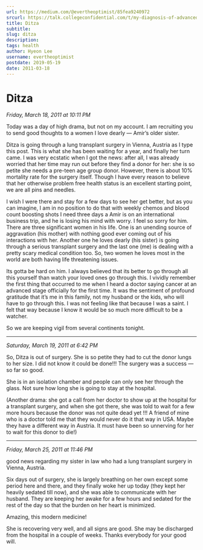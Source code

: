 ```yaml
---
url: https://medium.com/@evertheoptimist/85fea9240972
srcurl: https://talk.collegeconfidential.com/t/my-diagnosis-of-advanced-cancer-how-to-help-my-kids/1013554/539
title: Ditza
subtitle: 
slug: ditza
description: 
tags: health
author: Hyeon Lee
username: evertheoptimist
postdate: 2019-05-19
date: 2011-03-18
---
```


# Ditza

*Friday, March 18, 2011 at 10:11 PM*

Today was a day of high drama, but not on my account. I am recruiting you to send good thoughts to a women I love dearly — Amir’s older sister.

Ditza is going through a lung transplant surgery in Vienna, Austria as I type this post. This is what she has been waiting for a year, and finally her turn came. I was very ecstatic when I got the news: after all, I was already worried that her time may run out before they find a donor for her: she is so petite she needs a pre-teen age group donor. However, there is about 10% mortality rate for the surgery itself. Though I have every reason to believe that her otherwise problem free health status is an excellent starting point, we are all pins and needles.

I wish I were there and stay for a few days to see her get better, but as you can imagine, I am in no position to do that with weekly chemos and blood count boosting shots I need three days a Amir is on an international business trip, and he is losing his mind with worry. I feel so sorry for him. There are three significant women in his life. One is an unending source of aggravation (his mother) with nothing good ever coming out of his interactions with her. Another one he loves dearly (his sister) is going through a serious transplant surgery and the last one (me) is dealing with a pretty scary medical condition too. So, two women he loves most in the world are both having life threatening issues.

Its gotta be hard on him. I always believed that its better to go through all this yourself than watch your loved ones go through this. I vividly remember the first thing that occurred to me when I heard a doctor saying cancer at an advanced stage officially for the first time. It was the sentiment of profound gratitude that it’s me in this family, not my husband or the kids, who will have to go through this. I was not feeling like that because I was a saint. I felt that way because I know it would be so much more difficult to be a watcher.

So we are keeping vigil from several continents tonight.

---

*Saturday, March 19, 2011 at 6:42 PM*

So, Ditza is out of surgery. She is so petite they had to cut the donor lungs to her size. I did not know it could be done!!! The surgery was a success — so far so good.

She is in an isolation chamber and people can only see her through the glass. Not sure how long she is going to stay at the hospital.

(Another drama: she got a call from her doctor to show up at the hospital for a transplant surgery, and when she got there, she was told to wait for a few more hours because the donor was not quite dead yet !!! A friend of mine who is a doctor told me that they would never do it that way in USA. Maybe they have a different way in Austria. It must have been so unnerving for her to wait for this donor to die!)

---

*Friday, March 25, 2011 at 11:46 PM*

good news regarding my sister in law who had a lung transplant surgery in Vienna, Austria.

Six days out of surgery, she is largely breathing on her own except some period here and there, and they finally woke her up today (they kept her heavily sedated till now), and she was able to communicate with her husband. They are keeping her awake for a few hours and sedated for the rest of the day so that the burden on her heart is minimized.

Amazing, this modern medicine!

She is recovering very well, and all signs are good. She may be discharged from the hospital in a couple of weeks. Thanks everybody for your good will.
